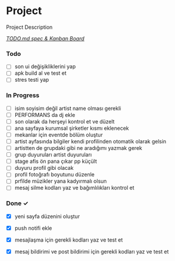 # Project

Project Description

<em>[TODO.md spec & Kanban Board](https://bit.ly/3fCwKfM)</em>

### Todo

- [ ] son ui değişikliklerini yap  
- [ ] apk build al ve test et  
- [ ] stres testi yap  

### In Progress

- [ ] isim soyisim değil artist name olması gerekli  
- [ ] PERFORMANS da dj ekle  
- [ ] son olarak da herşeyi kontrol et ve düzelt  
- [ ] ana sayfaya kurumsal şirketler kısmı eklenecek  
- [ ] mekanlar için eventde bölüm oluştur  
- [ ] artist ayfasında bilgiler kendi profilinden otomatik olarak gelsin  
- [ ] artistten de grupdaki gibi ne aradığımı yazmak gerek  
- [ ] grup duyuruları artist duyuruları  
- [ ] stage afis ön pana çıkar pp küçült  
- [ ] duyuru  profil gibi olacak  
- [ ] profil fotoğrafı boyutunu düzenle  
- [ ] prfilde müzikler yana kadyırmalı olsun  
- [ ] mesaj silme kodları yaz ve bağımlılıkları kontrol et  

### Done ✓

- [x] yeni sayfa düzenini oluştur  
- [x] push notifi ekle  
- [x] mesajlaşma için gerekli kodları yaz ve test et  
- [x] mesaj bildirimi ve post bildirimi  için gerekli kodları yaz ve test et  

